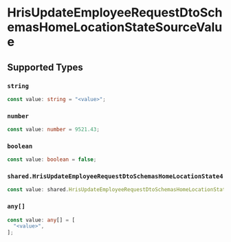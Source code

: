 # HrisUpdateEmployeeRequestDtoSchemasHomeLocationStateSourceValue


## Supported Types

### `string`

```typescript
const value: string = "<value>";
```

### `number`

```typescript
const value: number = 9521.43;
```

### `boolean`

```typescript
const value: boolean = false;
```

### `shared.HrisUpdateEmployeeRequestDtoSchemasHomeLocationState4`

```typescript
const value: shared.HrisUpdateEmployeeRequestDtoSchemasHomeLocationState4 = {};
```

### `any[]`

```typescript
const value: any[] = [
  "<value>",
];
```

